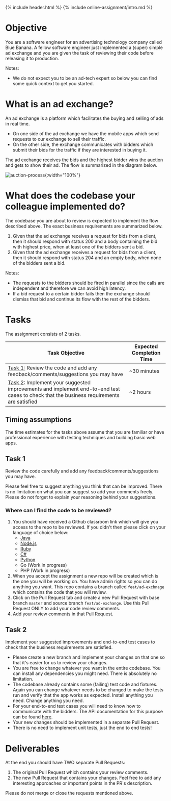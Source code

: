 {% include header.html %}
{% include online-assignment/intro.md %}

# Objective

You are a software engineer for an advertising technology company called Blue Banana. A fellow software engineer just implemented a (super) simple ad exchange and you are given the task of reviewing their code before releasing it to production. 

Notes: 

- We do not expect you to be an ad-tech expert so below you can find some quick context to get you started.

# What is an ad exchange?

An ad exchange is a platform which facilitates the buying and selling of ads in real time.

- On one side of the ad exchange we have the mobile apps which send requests to our exchange to sell their traffic. 
- On the other side, the exchange communicates with bidders which submit their bids for the traffic if they are interested in buying it.

The ad exchange receives the bids and the highest bidder wins the auction and gets to show their ad. The flow is summarized in the diagram below.

![auction-process](/static/auction-process.jpg){:width="100%"}


# What does the codebase your colleague implemented do?

The codebase you are about to review is expected to implement the flow described above. The exact business requirements are summarized below.

1. Given that the ad exchange receives a request for bids from a client, then it should respond with status 200 and a body containing the bid with highest price, when at least one of the bidders sent a bid. 
2. Given that the ad exchange receives a request for bids from a client, then it should respond with status 204 and an empty body, when none of the bidders sent a bid. 

Notes:

- The requests to the bidders should be fired in parallel since the calls are independent and therefore we can avoid high latency.
- If a bid request to a certain bidder fails then the exchange should dismiss that bid and continue its flow with the rest of the bidders.

# Tasks

The assignment consists of 2 tasks.

| Task Objective | Expected Completion Time |
|---|---|
| [Task 1:](#task-1) Review the code and add any feedback/comments/suggestions you may have | ~30 minutes |
| [Task 2:](#task-2) Implement your suggested improvements and implement end-to-end test cases to check that the business requirements are satisfied | ~2 hours |

## Timing assumptions

The time estimates for the tasks above assume that you are familiar or have professional experience with testing techniques and building basic web apps.

## Task 1

Review the code carefully and add any feedback/comments/suggestions you may have. 

Please feel free to suggest anything you think that can be improved. There is no limitation on what you can suggest so add your comments freely. Please do not forget to explain your reasoning behind your suggestions. 

### Where can I find the code to be reviewed?

1. You should have received a Github classroom link which will give you access to the repo to be reviewed. If you didn't then please click on your language of choice below:
    - [Java](https://classroom.github.com/a/tJkWEwrP)
    - [Node.js](https://classroom.github.com/a/6477OM7L)
    - [Ruby](https://classroom.github.com/a/XaYZ5VRN) 
    - [C#](https://classroom.github.com/a/guPzpqTO)
    - [Python](https://classroom.github.com/a/qiSGslVG)
    - Go (Work in progress)
    - PHP (Work in progress) 
2. When you accept the assignment a new repo will be created which is the one you will be working on. You have admin rights so you can do anything you want. This repo contains a branch called ```feat/ad-exchnage``` which contains the code that you will review.
2. Click on the Pull Request tab and create a new Pull Request with base branch ```master``` and source branch ```feat/ad-exchange```. Use this Pull Request ONLY to add your code review comments.
3. Add your review comments in that Pull Request.

## Task 2

Implement your suggested improvements and end-to-end test cases to check that the business requirements are satisfied.

- Please create a new branch and implement your changes on that one so that it's easier for us to review your changes.
- You are free to change whatever you want in the entire codebase. You can install any dependencies you might need. There is absolutely no limitation.
- The codebase already contains some (failing) test code and fixtures. Again you can change whatever needs to be changed to make the tests run and verify that the app works as expected. Install anything you need. Change anything you need.   
- For your end-to-end test cases you will need to know how to communicate with the bidders. The API documentation for this purpose can be found [here](https://bidderapi.docs.apiary.io).
- Your new changes should be implemented in a separate Pull Request.
- There is no need to implement unit tests, just the end to end tests!

# Deliverables

At the end you should have TWO separate Pull Requests:

1. The original Pull Request which contains your review comments.
2. The new Pull Request that contains your changes. Feel free to add any interesting approaches or important points in the PR's description.

Please do not merge or close the requests mentioned above.
